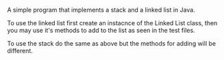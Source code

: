 A simple program that implements a stack and a linked list in Java. 

To use the linked list first create an instacnce of the Linked List class, then you may use it's methods to add to the list as seen in the test files. 

To use the stack do the same as above but the methods for adding will be different. 
